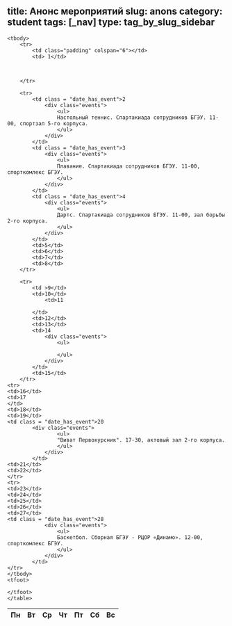 title: Анонс мероприятий
slug: anons
category: student
tags: [_nav]
type: tag_by_slug_sidebar
---

<table cellspacing="0" class = "width950">
	<thead>
		<tr>
		<th>Пн</th>
		<th>Вт</th>
		<th>Ср</th>
		<th>Чт</th>
		<th>Пт</th>
		<th>Сб</th>
		<th>Вс</th>
		</tr>
	</thead>
	
	<tbody>
		<tr>
			<td class="padding" colspan="6"></td>
			<td> 1</td>


			
		</tr>
		
		<tr>
			<td class = "date_has_event">2
				<div class="events">
					<ul>
					Настольный теннис. Спартакиада сотрудников БГЭУ. 11-00, спортзал 5-го корпуса.
					</ul>
				</div>
			</td>
			<td class = "date_has_event">3
				<div class="events">
					<ul>
					Плавание. Спартакиада сотрудников БГЭУ. 11-00, спорткомлекс БГЭУ.
					</ul>
				</div>
			</td>
			<td class = "date_has_event">4
				<div class="events">
					<ul>
					Дартс. Спартакиада сотрудников БГЭУ. 11-00, зал борьбы 2-го корпуса.
					</ul>
				</div>
			</td>
			<td>5</td>
			<td>6</td>
			<td>7</td>
			<td>8</td>
		</tr>
		
		<tr>
			<td >9</td>
			<td>10</td>
				<td>11
				
			</td>
			<td>12</td>
			<td>13</td>
			<td>14
				<div class="events">
					<ul>
					
					</ul>
				</div>
			</td>
			<td>15</td>
		</tr>
	<tr>
	<td>16</td>
	<td>17
	</td>
	<td>18</td>
	<td>19</td>
	<td class = "date_has_event">20
			<div class="events">
					<ul>
					"Виват Первокурсник". 17-30, актовый зал 2-го корпуса.
					</ul>
				</div>
			</td>
	<td>21</td>
	<td>22</td>
	</tr>	
	<tr>
	<td>23</td>
	<td>24</td>
	<td>25</td>
	<td>26</td>
	<td>27</td>
	<td class = "date_has_event">28
				<div class="events">
					<ul>
					Баскетбол. Сборная БГЭУ - РЦОР «Динамо». 12-00, спорткомлекс БГЭУ.
					</ul>
				</div>
			</td>
	</tr>
	</tbody>
	<tfoot>

	</tfoot>
	</table>

